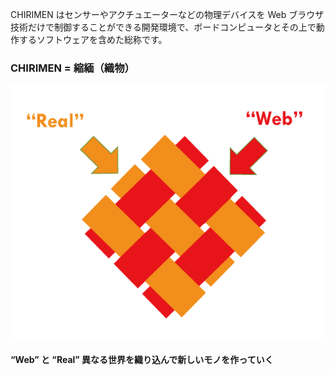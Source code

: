 CHIRIMEN はセンサーやアクチュエーターなどの物理デバイスを Web ブラウザ技術だけで制御することができる開発環境で、ボードコンピュータとその上で動作するソフトウェアを含めた総称です。


### CHIRIMEN = 縮緬（織物）

![WebxReal](./images/WebxReal.png)

#### “Web” と “Real” 異なる世界を織り込んで新しいモノを作っていく

